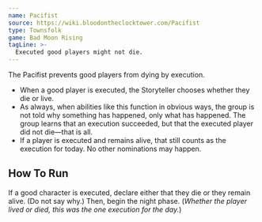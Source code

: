 ```yaml
---
name: Pacifist
source: https://wiki.bloodontheclocktower.com/Pacifist
type: Townsfolk
game: Bad Moon Rising
tagLine: >-
  Executed good players might not die.
---
```


The Pacifist prevents good players from dying by execution.

- When a good player is executed, the Storyteller chooses whether they
  die or live.
- As always, when abilities like this function in obvious ways, the
  group is not told why something has happened, only what has happened.
  The group learns that an execution succeeded, but that the executed
  player did not die—that is all.
- If a player is executed and remains alive, that still counts as the
  execution for today. No other nominations may happen.

## How To Run

If a good character is executed, declare either that they die or they
remain alive. (Do not say why.) Then, begin the night phase. (_Whether
the player lived or died, this was the one execution for the day._)
